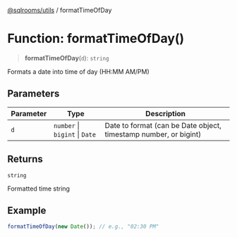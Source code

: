 [@sqlrooms/utils](../index.md) / formatTimeOfDay

# Function: formatTimeOfDay()

> **formatTimeOfDay**(`d`): `string`

Formats a date into time of day (HH:MM AM/PM)

## Parameters

| Parameter | Type | Description |
| ------ | ------ | ------ |
| `d` | `number` \| `bigint` \| `Date` | Date to format (can be Date object, timestamp number, or bigint) |

## Returns

`string`

Formatted time string

## Example

```ts
formatTimeOfDay(new Date()); // e.g., "02:30 PM"
```
